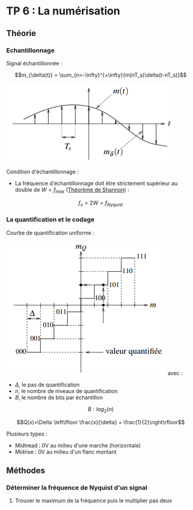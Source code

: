 # TP 6 : La numérisation

## Théorie

### Echantillonnage

Signal échantillonnée :

$$m_{\delta(t)} = \sum_{n=-\infty}^{+\infty}{m(nT_s)\delta(t-nT_s)}$$

![](attachments/Pasted%20image%2020230603171452.png)

Condition d'échantillonnage :
- La fréquence d'échantillonnage doit être strictement supérieur au double de $W = f_{max}$ ([Théorème de Shannon](../Notion/Théorème%20de%20Shannon.md)) :

$$f_s > 2W = f_{Nyquist}$$

### La quantification et le codage

Courbe de quantification uniforme :

![](attachments/Pasted%20image%2020230603171520.png)
avec :
- $\Delta$, le pas de quantification
- $n$, le nombre de niveaux de quantification
- $B$, le nombre de bits par échantillon

$$B:log_2(n)$$

$$Q(x)=\Delta \left\lfloor \frac{x}{\delta} + \frac{1}{2}\right\rfloor$$

Plusieurs types :
- Midtread : 0V au milieu d'une marche (horizontale)
- Midrise : 0V au milieu d'un flanc montant

## Méthodes

### Déterminer la fréquence de Nyquist d'un signal

1. Trouver le maximum de la fréquence puis le multiplier pas deux